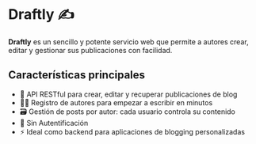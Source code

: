 # Draftly ✍️

**Draftly** es un sencillo y potente servicio web que permite a autores crear, editar y gestionar sus publicaciones con facilidad.

## Características principales

- 📝 API RESTful para crear, editar y recuperar publicaciones de blog
- 🧑‍💻 Registro de autores para empezar a escribir en minutos
- 🗃️ Gestión de posts por autor: cada usuario controla su contenido
- 🔐 Sin Autentificación
- ⚡ Ideal como backend para aplicaciones de blogging personalizadas
